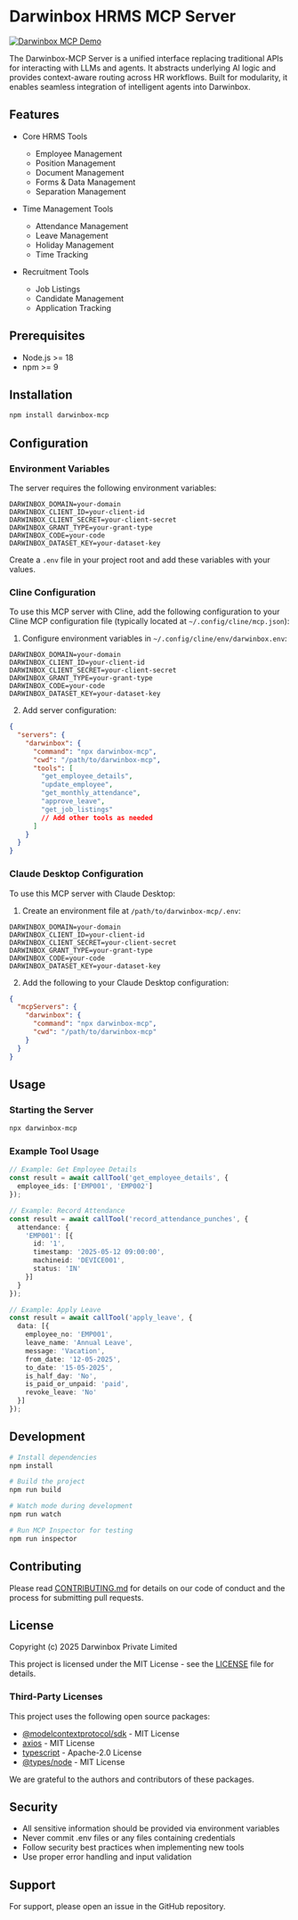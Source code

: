 # Darwinbox HRMS MCP Server

[![Darwinbox MCP Demo](https://i.ytimg.com/vi/h8-0w5D8A7w/hqdefault.jpg)](https://www.youtube.com/watch?v=h8-0w5D8A7w)

The Darwinbox-MCP Server is a unified interface replacing traditional APIs for interacting with LLMs and agents. It abstracts underlying AI logic and provides context-aware routing across HR workflows. Built for modularity, it enables seamless integration of intelligent agents into Darwinbox.

## Features

- Core HRMS Tools
  - Employee Management
  - Position Management
  - Document Management
  - Forms & Data Management
  - Separation Management

- Time Management Tools
  - Attendance Management
  - Leave Management
  - Holiday Management
  - Time Tracking

- Recruitment Tools
  - Job Listings
  - Candidate Management
  - Application Tracking

## Prerequisites

- Node.js >= 18
- npm >= 9

## Installation

```bash
npm install darwinbox-mcp
```

## Configuration

### Environment Variables

The server requires the following environment variables:

```env
DARWINBOX_DOMAIN=your-domain
DARWINBOX_CLIENT_ID=your-client-id
DARWINBOX_CLIENT_SECRET=your-client-secret
DARWINBOX_GRANT_TYPE=your-grant-type
DARWINBOX_CODE=your-code
DARWINBOX_DATASET_KEY=your-dataset-key
```

Create a `.env` file in your project root and add these variables with your values.

### Cline Configuration

To use this MCP server with Cline, add the following configuration to your Cline MCP configuration file (typically located at `~/.config/cline/mcp.json`):

1. Configure environment variables in `~/.config/cline/env/darwinbox.env`:
```env
DARWINBOX_DOMAIN=your-domain
DARWINBOX_CLIENT_ID=your-client-id
DARWINBOX_CLIENT_SECRET=your-client-secret
DARWINBOX_GRANT_TYPE=your-grant-type
DARWINBOX_CODE=your-code
DARWINBOX_DATASET_KEY=your-dataset-key
```

2. Add server configuration:

```json
{
  "servers": {
    "darwinbox": {
      "command": "npx darwinbox-mcp",
      "cwd": "/path/to/darwinbox-mcp",
      "tools": [
        "get_employee_details",
        "update_employee",
        "get_monthly_attendance",
        "approve_leave",
        "get_job_listings"
        // Add other tools as needed
      ]
    }
  }
}
```

### Claude Desktop Configuration

To use this MCP server with Claude Desktop:

1. Create an environment file at `/path/to/darwinbox-mcp/.env`:
```env
DARWINBOX_DOMAIN=your-domain
DARWINBOX_CLIENT_ID=your-client-id
DARWINBOX_CLIENT_SECRET=your-client-secret
DARWINBOX_GRANT_TYPE=your-grant-type
DARWINBOX_CODE=your-code
DARWINBOX_DATASET_KEY=your-dataset-key
```

2. Add the following to your Claude Desktop configuration:

```json
{
  "mcpServers": {
    "darwinbox": {
      "command": "npx darwinbox-mcp",
      "cwd": "/path/to/darwinbox-mcp"
    }
  }
}
```

## Usage

### Starting the Server

```bash
npx darwinbox-mcp
```

### Example Tool Usage

```typescript
// Example: Get Employee Details
const result = await callTool('get_employee_details', {
  employee_ids: ['EMP001', 'EMP002']
});

// Example: Record Attendance
const result = await callTool('record_attendance_punches', {
  attendance: {
    'EMP001': [{
      id: '1',
      timestamp: '2025-05-12 09:00:00',
      machineid: 'DEVICE001',
      status: 'IN'
    }]
  }
});

// Example: Apply Leave
const result = await callTool('apply_leave', {
  data: [{
    employee_no: 'EMP001',
    leave_name: 'Annual Leave',
    message: 'Vacation',
    from_date: '12-05-2025',
    to_date: '15-05-2025',
    is_half_day: 'No',
    is_paid_or_unpaid: 'paid',
    revoke_leave: 'No'
  }]
});
```

## Development

```bash
# Install dependencies
npm install

# Build the project
npm run build

# Watch mode during development
npm run watch

# Run MCP Inspector for testing
npm run inspector
```

## Contributing

Please read [CONTRIBUTING.md](CONTRIBUTING.md) for details on our code of conduct and the process for submitting pull requests.

## License

Copyright (c) 2025 Darwinbox Private Limited

This project is licensed under the MIT License - see the [LICENSE](LICENSE) file for details.

### Third-Party Licenses

This project uses the following open source packages:

- [@modelcontextprotocol/sdk](https://github.com/modelcontextprotocol/sdk) - MIT License
- [axios](https://github.com/axios/axios) - MIT License
- [typescript](https://github.com/microsoft/TypeScript) - Apache-2.0 License
- [@types/node](https://github.com/DefinitelyTyped/DefinitelyTyped) - MIT License

We are grateful to the authors and contributors of these packages.

## Security

- All sensitive information should be provided via environment variables
- Never commit .env files or any files containing credentials
- Follow security best practices when implementing new tools
- Use proper error handling and input validation

## Support

For support, please open an issue in the GitHub repository.
